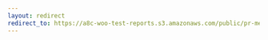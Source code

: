 ```yaml
---
layout: redirect
redirect_to: https://a8c-woo-test-reports.s3.amazonaws.com/public/pr-merge/45685/e2e/index.html
---
```


